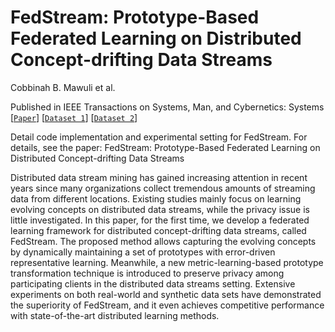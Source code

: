 # FedStream: Prototype-Based Federated Learning on Distributed Concept-drifting Data Streams
Cobbinah B. Mawuli et al. 

Published in  IEEE Transactions on Systems, Man, and Cybernetics: Systems
[[`Paper`](https://ieeexplore.ieee.org/xpl/RecentIssue.jsp?punumber=6221021)] [[`Dataset 1`](https://moa.cms.waikato.ac.nz/datasets/)] [[`Dataset 2`](https://archive.ics.uci.edu/datasets)] 

Detail code implementation and experimental setting for FedStream. For details, see the paper: FedStream: Prototype-Based Federated Learning on Distributed Concept-drifting Data Streams

Distributed data stream mining has gained increasing attention in recent years since many organizations collect tremendous amounts of streaming data from different locations. Existing studies mainly focus on learning evolving concepts on distributed data streams, while the privacy issue is little investigated. In this paper, for the first time, we develop a federated learning framework for distributed concept-drifting data streams, called FedStream. The proposed method allows capturing the evolving concepts by dynamically maintaining a set of prototypes with error-driven  representative learning. Meanwhile, a new metric-learning-based prototype transformation technique is introduced to preserve privacy among participating clients in the distributed data streams setting. Extensive experiments on both real-world and synthetic data sets have demonstrated the superiority of FedStream, and it even achieves competitive performance with state-of-the-art distributed learning methods.

